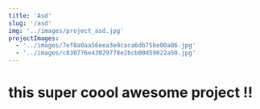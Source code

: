 ```yaml
---
title: 'Asd'
slug: '/asd'
img: '../images/project_asd.jpg'
projectImages:
  - '../images/7ef8a0aa56eea3e9caca6db75be00a86.jpg'
  - '../images/c830776e43029778e2bcb00d59022a50.jpg'
---
```


# this super coool awesome project !!
